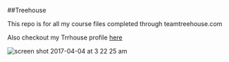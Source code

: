 ##Treehouse

This repo is for all my course files completed through teamtreehouse.com

Also checkout my Trrhouse profile [here](https://teamtreehouse.com/ginadonaldson)

![screen shot 2017-04-04 at 3 22 25 am](https://cloud.githubusercontent.com/assets/26506486/24740224/255270ca-1af4-11e7-8607-b55dbbfa78f9.png)
